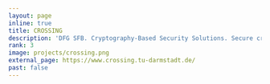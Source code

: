 ```yaml
---
layout: page
inline: true
title: CROSSING
description: 'DFG SFB. Cryptography-Based Security Solutions. Secure cryptography-based software for next generation computing environments.'
rank: 3
image: projects/crossing.png
external_page: https://www.crossing.tu-darmstadt.de/
past: false
---
```

